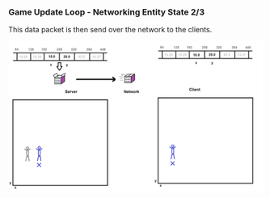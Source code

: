 ### Game Update Loop - Networking Entity State 2/3
This data packet is then send over the network to the clients.

![Image](/images/road_to_dynamic_server_meshing_preamble/image-10.png)
